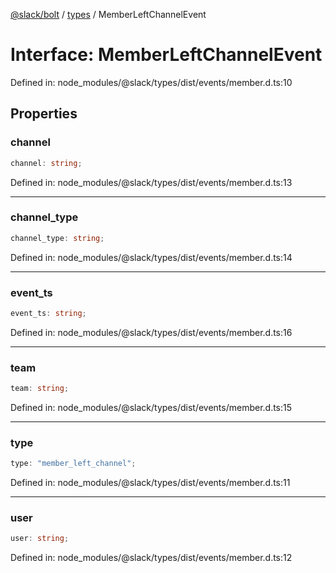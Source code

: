 [@slack/bolt](../../../../index.md) / [types](../index.md) / MemberLeftChannelEvent

# Interface: MemberLeftChannelEvent

Defined in: node\_modules/@slack/types/dist/events/member.d.ts:10

## Properties

### channel

```ts
channel: string;
```

Defined in: node\_modules/@slack/types/dist/events/member.d.ts:13

***

### channel\_type

```ts
channel_type: string;
```

Defined in: node\_modules/@slack/types/dist/events/member.d.ts:14

***

### event\_ts

```ts
event_ts: string;
```

Defined in: node\_modules/@slack/types/dist/events/member.d.ts:16

***

### team

```ts
team: string;
```

Defined in: node\_modules/@slack/types/dist/events/member.d.ts:15

***

### type

```ts
type: "member_left_channel";
```

Defined in: node\_modules/@slack/types/dist/events/member.d.ts:11

***

### user

```ts
user: string;
```

Defined in: node\_modules/@slack/types/dist/events/member.d.ts:12
